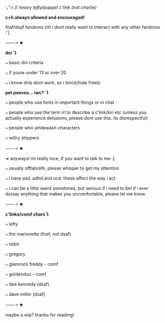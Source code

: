 *‧₊˚✩彡 heavy lefty/puppet c'link (not charlie)*

**c+h always allowed and encouraged!**

fnaf/dsaf fandoms int! i dont really want to interact with any other fandoms :']

───〃★

**dni ↴**

⤷ basic dni criteria

⤷ if youre under 13 or over 20

⤷ i know dnis dont work, so i block/hide freely

**pet peeves... iwc? ↴**

⤷ people who use fonts in important things or in chat

⤷ people who use the term irl to describe a c'link/kin etc (unless you actually experience delusions, please dont use this. its disrespectful)

⤷ people who whitewash characters

⤷ willry shippers

───〃★

➜  anyways! im really nice, if you want to talk to me :]

⤷ usually offtab/afk, please whisper to get my attention

⤷ i have asd, adhd and ocd. these affect the way i act

⤷ i can be a little weird sometimes, but serious if i need to be! if i ever do/say anything that makes you uncomfortable, please let me know

───〃★

**c'links/comf chars↴**

⤷ lefty

⤷ the marionette (fnaf, not dsaf)

⤷ lolbit

⤷ gregory

⤷ glamrock freddy - comf

⤷ goldenduo - comf

⤷ dee kennedy (dsaf)

⤷ dave miller (dsaf)

───〃★

maybe a wip? thanks for reading!

